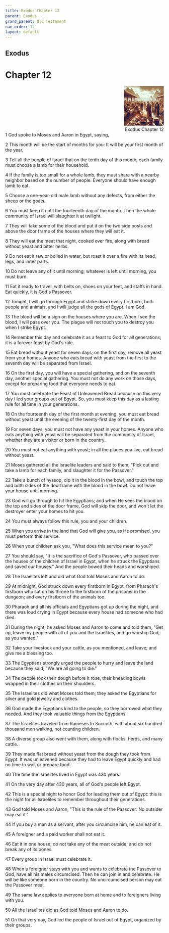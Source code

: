 ```yaml
---
title: Exodus Chapter 12
parent: Exodus
grand_parent: Old Testament
nav_order: 12
layout: default
---
```


## Exodus

# Chapter 12

<div style="clear: both; text-align: right;">
    <img src="/assets/Image/Exodus/500/12.jpg" alt="Exodus Chapter 12" class="chapter-image" style="max-width: 25%; height: auto;"/>
    <figcaption style="font-size: 14px;">Exodus Chapter 12</figcaption>
</div>
1 God spoke to Moses and Aaron in Egypt, saying,

2 This month will be the start of months for you: It will be your first month of the year.

3 Tell all the people of Israel that on the tenth day of this month, each family must choose a lamb for their household.

4 If the family is too small for a whole lamb, they must share with a nearby neighbor based on the number of people. Everyone should have enough lamb to eat.

5 Choose a one-year-old male lamb without any defects, from either the sheep or the goats.

6 You must keep it until the fourteenth day of the month. Then the whole community of Israel will slaughter it at twilight.

7 They will take some of the blood and put it on the two side posts and above the door frame of the houses where they will eat it.

8 They will eat the meat that night, cooked over fire, along with bread without yeast and bitter herbs.

9 Do not eat it raw or boiled in water, but roast it over a fire with its head, legs, and inner parts.

10 Do not leave any of it until morning; whatever is left until morning, you must burn.

11 Eat it ready to travel, with belts on, shoes on your feet, and staffs in hand. Eat quickly, it is God's Passover.

12 Tonight, I will go through Egypt and strike down every firstborn, both people and animals, and I will judge all the gods of Egypt. I am God.

13 The blood will be a sign on the houses where you are. When I see the blood, I will pass over you. The plague will not touch you to destroy you when I strike Egypt.

14 Remember this day and celebrate it as a feast to God for all generations; it is a forever feast by God's rule.

15 Eat bread without yeast for seven days; on the first day, remove all yeast from your homes. Anyone who eats bread with yeast from the first to the seventh day will be separated from Israel.

16 On the first day, you will have a special gathering, and on the seventh day, another special gathering. You must not do any work on those days, except for preparing food that everyone needs to eat.

17 You must celebrate the Feast of Unleavened Bread because on this very day I led your groups out of Egypt. So, you must keep this day as a lasting rule for all time in your generations.

18 On the fourteenth day of the first month at evening, you must eat bread without yeast until the evening of the twenty-first day of the month.

19 For seven days, you must not have any yeast in your homes. Anyone who eats anything with yeast will be separated from the community of Israel, whether they are a visitor or born in the country.

20 You must not eat anything with yeast; in all the places you live, eat bread without yeast.

21 Moses gathered all the Israelite leaders and said to them, "Pick out and take a lamb for each family, and slaughter it for the Passover."

22 Take a bunch of hyssop, dip it in the blood in the bowl, and touch the top and both sides of the doorframe with the blood in the bowl. Do not leave your house until morning.

23 God will go through to hit the Egyptians; and when He sees the blood on the top and sides of the door frame, God will skip the door, and won't let the destroyer enter your homes to hit you.

24 You must always follow this rule, you and your children.

25 When you arrive in the land that God will give you, as He promised, you must perform this service.

26 When your children ask you, "What does this service mean to you?"

27 You should say, "It is the sacrifice of God's Passover, who passed over the houses of the children of Israel in Egypt, when he struck the Egyptians and saved our houses." And the people bowed their heads and worshiped.

28 The Israelites left and did what God told Moses and Aaron to do.

29 At midnight, God struck down every firstborn in Egypt, from Pharaoh's firstborn who sat on his throne to the firstborn of the prisoner in the dungeon; and every firstborn of the animals too.

30 Pharaoh and all his officials and Egyptians got up during the night, and there was loud crying in Egypt because every house had someone who had died.

31 During the night, he asked Moses and Aaron to come and told them, "Get up, leave my people with all of you and the Israelites, and go worship God, as you wanted."

32 Take your livestock and your cattle, as you mentioned, and leave; and give me a blessing too.

33 The Egyptians strongly urged the people to hurry and leave the land because they said, "We are all going to die."

34 The people took their dough before it rose, their kneading bowls wrapped in their clothes on their shoulders.

35 The Israelites did what Moses told them; they asked the Egyptians for silver and gold jewelry and clothes.

36 God made the Egyptians kind to the people, so they borrowed what they needed. And they took valuable things from the Egyptians.

37 The Israelites traveled from Rameses to Succoth, with about six hundred thousand men walking, not counting children.

38 A diverse group also went with them, along with flocks, herds, and many cattle.

39 They made flat bread without yeast from the dough they took from Egypt. It was unleavened because they had to leave Egypt quickly and had no time to wait or prepare food.

40 The time the Israelites lived in Egypt was 430 years.

41 On the very day after 430 years, all of God's people left Egypt.

42 This is a special night to honor God for leading them out of Egypt: this is the night for all Israelites to remember throughout their generations.

43 God told Moses and Aaron, "This is the rule of the Passover: No outsider may eat it."

44 If you buy a man as a servant, after you circumcise him, he can eat of it.

45 A foreigner and a paid worker shall not eat it.

46 Eat it in one house; do not take any of the meat outside; and do not break any of its bones.

47 Every group in Israel must celebrate it.

48 When a foreigner stays with you and wants to celebrate the Passover to God, have all his males circumcised. Then he can join in and celebrate. He will be like someone born in the country. No uncircumcised person may eat the Passover meal.

49 The same law applies to everyone born at home and to foreigners living with you.

50 All the Israelites did as God told Moses and Aaron to do.

51 On that very day, God led the people of Israel out of Egypt, organized by their groups.


